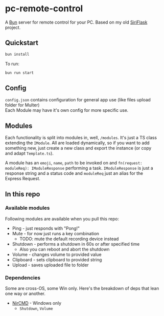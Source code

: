 # pc-remote-control

A [Bun](https://bun.sh) server for remote control for your PC. Based on my old [SiriFlask](https://github.com/Rosalina121/SiriFlask) project.

## Quickstart

```bash
bun install
```

To run:

```bash
bun run start
```

## Config
`config.json` contains configuration for general app use (like files upload folder for Multer)  
Each Module may have it's own config for more specific use.

## Modules

Each functionality is split into modules in, well, `/modules`. It's just a TS class extending the `IModule`. All are loaded dynamically, so if you want to add something new, just create a new class and export the instance (or copy and adapt `Template.ts`).

A module has an `emoji`, `name`, `path` to be invoked on and `fn(request: moduleReq): IModuleResponse` performing a task. `IModuleResponse` is just a response string and a status code and `moduleReq` just an alias for the Express Request.

## In this repo

### Available modules

Following modules are available when you pull this repo:

-   Ping - just responds with "Pong!"
-   Mute - for now just runs a key combination
    -   TODO: mute the default recording device instead
-   Shutdown - performs a shutdown in 60s or after specified time
    -   Also you can reboot and abort the shutdown
-   Volume - changes volume to provided value
-   Clipboard - sets clipboard to provided string
-   Upload - saves uploaded file to folder

### Dependencies

Some are cross-OS, some Win only. Here's the breakdown of deps that lean one way or another.

-   [NirCMD](https://www.nirsoft.net/utils/nircmd.html) - Windows only
    -   `Shutdown`, `Volume`
